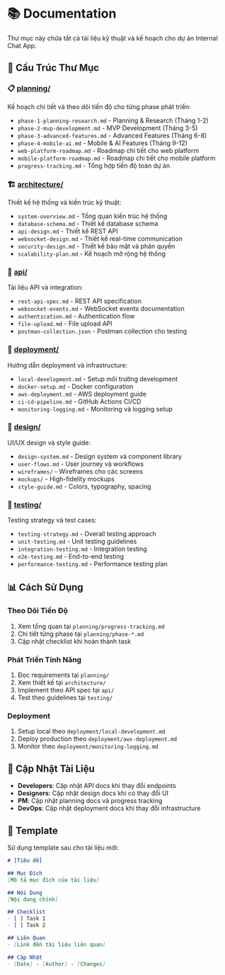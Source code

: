 # 📚 Documentation

Thư mục này chứa tất cả tài liệu kỹ thuật và kế hoạch cho dự án Internal Chat App.

## 📁 Cấu Trúc Thư Mục

### 📋 [planning/](./planning/)
Kế hoạch chi tiết và theo dõi tiến độ cho từng phase phát triển:
- `phase-1-planning-research.md` - Planning & Research (Tháng 1-2)
- `phase-2-mvp-development.md` - MVP Development (Tháng 3-5)
- `phase-3-advanced-features.md` - Advanced Features (Tháng 6-8)
- `phase-4-mobile-ai.md` - Mobile & AI Features (Tháng 9-12)
- `web-platform-roadmap.md` - Roadmap chi tiết cho web platform
- `mobile-platform-roadmap.md` - Roadmap chi tiết cho mobile platform
- `progress-tracking.md` - Tổng hợp tiến độ toàn dự án

### 🏗️ [architecture/](./architecture/)
Thiết kế hệ thống và kiến trúc kỹ thuật:
- `system-overview.md` - Tổng quan kiến trúc hệ thống
- `database-schema.md` - Thiết kế database schema
- `api-design.md` - Thiết kế REST API
- `websocket-design.md` - Thiết kế real-time communication
- `security-design.md` - Thiết kế bảo mật và phân quyền
- `scalability-plan.md` - Kế hoạch mở rộng hệ thống

### 📡 [api/](./api/)
Tài liệu API và integration:
- `rest-api-spec.md` - REST API specification
- `websocket-events.md` - WebSocket events documentation
- `authentication.md` - Authentication flow
- `file-upload.md` - File upload API
- `postman-collection.json` - Postman collection cho testing

### 🚀 [deployment/](./deployment/)
Hướng dẫn deployment và infrastructure:
- `local-development.md` - Setup môi trường development
- `docker-setup.md` - Docker configuration
- `aws-deployment.md` - AWS deployment guide
- `ci-cd-pipeline.md` - GitHub Actions CI/CD
- `monitoring-logging.md` - Monitoring và logging setup

### 🎨 [design/](./design/)
UI/UX design và style guide:
- `design-system.md` - Design system và component library
- `user-flows.md` - User journey và workflows
- `wireframes/` - Wireframes cho các screens
- `mockups/` - High-fidelity mockups
- `style-guide.md` - Colors, typography, spacing

### 🧪 [testing/](./testing/)
Testing strategy và test cases:
- `testing-strategy.md` - Overall testing approach
- `unit-testing.md` - Unit testing guidelines
- `integration-testing.md` - Integration testing
- `e2e-testing.md` - End-to-end testing
- `performance-testing.md` - Performance testing plan

## 📊 Cách Sử Dụng

### Theo Dõi Tiến Độ
1. Xem tổng quan tại `planning/progress-tracking.md`
2. Chi tiết từng phase tại `planning/phase-*.md`
3. Cập nhật checklist khi hoàn thành task

### Phát Triển Tính Năng
1. Đọc requirements tại `planning/`
2. Xem thiết kế tại `architecture/`
3. Implement theo API spec tại `api/`
4. Test theo guidelines tại `testing/`

### Deployment
1. Setup local theo `deployment/local-development.md`
2. Deploy production theo `deployment/aws-deployment.md`
3. Monitor theo `deployment/monitoring-logging.md`

## 🔄 Cập Nhật Tài Liệu

- **Developers**: Cập nhật API docs khi thay đổi endpoints
- **Designers**: Cập nhật design docs khi có thay đổi UI
- **PM**: Cập nhật planning docs và progress tracking
- **DevOps**: Cập nhật deployment docs khi thay đổi infrastructure

## 📝 Template

Sử dụng template sau cho tài liệu mới:

```markdown
# [Tiêu đề]

## Mục Đích
[Mô tả mục đích của tài liệu]

## Nội Dung
[Nội dung chính]

## Checklist
- [ ] Task 1
- [ ] Task 2

## Liên Quan
- [Link đến tài liệu liên quan]

## Cập Nhật
- [Date] - [Author] - [Changes]
```
